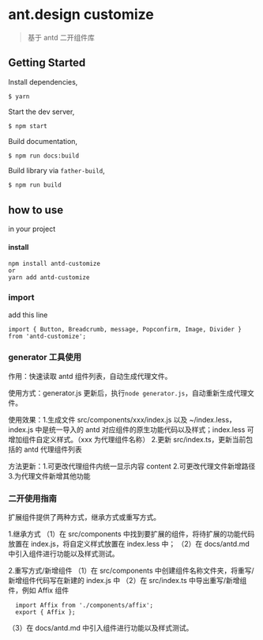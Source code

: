 # ant.design customize

> 基于 antd 二开组件库

## Getting Started

Install dependencies,

```bash
$ yarn
```

Start the dev server,

```bash
$ npm start
```

Build documentation,

```bash
$ npm run docs:build
```

Build library via `father-build`,

```bash
$ npm run build
```

## how to use

in your project

#### install

```
npm install antd-customize
or
yarn add antd-customize
```

### import

add this line

```
import { Button, Breadcrumb, message, Popconfirm, Image, Divider } from 'antd-customize';
```

### generator 工具使用

作用：快速读取 antd 组件列表，自动生成代理文件。

使用方式：generator.js 更新后，执行`node generator.js`，自动重新生成代理文件。

使用效果：1.生成文件 src/components/xxx/index.js 以及 ~/index.less，index.js 中是统一导入的 antd 对应组件的原生功能代码以及样式；index.less 可增加组件自定义样式。（xxx 为代理组件名称） 2.更新 src/index.ts，更新当前包括的 antd 代理组件列表

方法更新：1.可更改代理组件内统一显示内容 content 2.可更改代理文件新增路径 3.为代理文件新增其他功能

### 二开使用指南

扩展组件提供了两种方式，继承方式或重写方式。

1.继承方式
（1）在 src/components 中找到要扩展的组件，将待扩展的功能代码放置在 index.js，将自定义样式放置在 index.less 中；
（2）在 docs/antd.md 中引入组件进行功能以及样式测试。

2.重写方式/新增组件
（1）在 src/components 中创建组件名称文件夹，将重写/新增组件代码写在新建的 index.js 中
（2）在 src/index.ts 中导出重写/新增组件，例如 Affix 组件

```
  import Affix from './components/affix';
  export { Affix };
```

（3）在 docs/antd.md 中引入组件进行功能以及样式测试。
